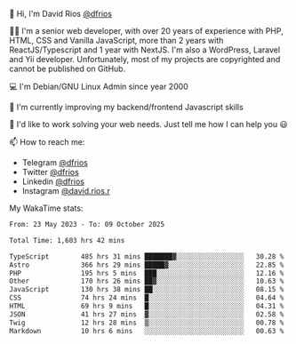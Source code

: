 👋 Hi, I'm David Rios [@dfrios](https://github.com/dfrios)

👨‍💻 I'm a senior web developer, with over 20 years of experience with PHP, HTML, CSS and Vanilla JavaScript, more than 2 years with ReactJS/Typescript and 1 year with NextJS. I'm also a WordPress, Laravel and Yii developer. Unfortunately, most of my projects are copyrighted and cannot be published on GitHub.

💻 I'm Debian/GNU Linux Admin since year 2000

🌱 I'm currently improving my backend/frontend Javascript skills

💞️ I'd like to work solving your web needs. Just tell me how I can help you 😃

📫 How to reach me:
* Telegram [@dfrios](https://t.me/dfrios)
* Twitter [@dfrios](https://twitter.com/dfrios)
* Linkedin [@dfrios](https://linkedin.com/in/dfrios)
* Instagram [@david.rios.r](https://instagram.com/david.rios.r)



My WakaTime stats:
<!--START_SECTION:waka-->

```txt
From: 23 May 2023 - To: 09 October 2025

Total Time: 1,603 hrs 42 mins

TypeScript        485 hrs 31 mins ███████▓░░░░░░░░░░░░░░░░░   30.28 %
Astro             366 hrs 29 mins █████▓░░░░░░░░░░░░░░░░░░░   22.85 %
PHP               195 hrs 5 mins  ███░░░░░░░░░░░░░░░░░░░░░░   12.16 %
Other             170 hrs 26 mins ██▓░░░░░░░░░░░░░░░░░░░░░░   10.63 %
JavaScript        130 hrs 38 mins ██░░░░░░░░░░░░░░░░░░░░░░░   08.15 %
CSS               74 hrs 24 mins  █░░░░░░░░░░░░░░░░░░░░░░░░   04.64 %
HTML              69 hrs 9 mins   █░░░░░░░░░░░░░░░░░░░░░░░░   04.31 %
JSON              41 hrs 27 mins  ▓░░░░░░░░░░░░░░░░░░░░░░░░   02.58 %
Twig              12 hrs 28 mins  ▒░░░░░░░░░░░░░░░░░░░░░░░░   00.78 %
Markdown          10 hrs 6 mins   ░░░░░░░░░░░░░░░░░░░░░░░░░   00.63 %
```

<!--END_SECTION:waka-->
